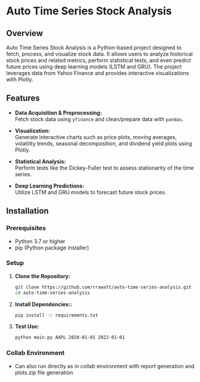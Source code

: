 # Auto Time Series Stock Analysis

## Overview

Auto Time Series Stock Analysis is a Python-based project designed to fetch, process, and visualize stock data. It allows users to analyze historical stock prices and related metrics, perform statistical tests, and even predict future prices using deep learning models (LSTM and GRU). The project leverages data from Yahoo Finance and provides interactive visualizations with Plotly.

## Features

- **Data Acquisition & Preprocessing:**  
  Fetch stock data using `yfinance` and clean/prepare data with `pandas`.
  
- **Visualization:**  
  Generate interactive charts such as price plots, moving averages, volatility trends, seasonal decomposition, and dividend yield plots using Plotly.
  
- **Statistical Analysis:**  
  Perform tests like the Dickey-Fuller test to assess stationarity of the time series.
  
- **Deep Learning Predictions:**  
  Utilize LSTM and GRU models to forecast future stock prices.


## Installation

### Prerequisites

- Python 3.7 or higher
- pip (Python package installer)

### Setup

1. **Clone the Repository:**

   ```bash
   git clone https://github.com/rrawatt/auto-time-series-analysis.git
   cd auto-time-series-analysis

2. **Install Dependencies::**
   ```bash
   pip install -r requirements.txt

3. **Test Use:**
   ```bash
   python main.py AAPL 2020-01-01 2022-01-01

### Collab Environment

 - Can also run directly as in collab environment with report generation and plots.zip file generation

